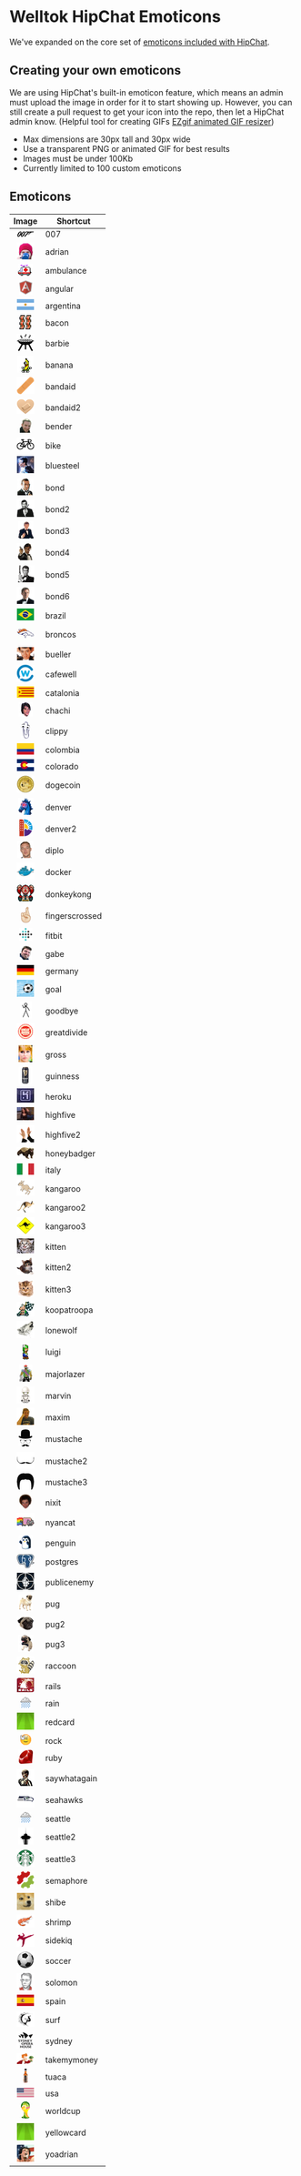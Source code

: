 # Welltok HipChat Emoticons

We've expanded on the core set of [emoticons included with HipChat](http://hipchat-emoticons.nyh.name).

## Creating your own emoticons

We are using HipChat's built-in emoticon feature, which means an admin must upload the image in order for it to start showing up. However, you can still create a pull request to get your icon into the repo, then let a HipChat admin know. (Helpful tool for creating GIFs [EZgif animated GIF resizer](http://ezgif.com/resize))

* Max dimensions are 30px tall and 30px wide
* Use a transparent PNG or animated GIF for best results
* Images must be under 100Kb
* Currently limited to 100 custom emoticons

## Emoticons

| Image                                           | Shortcut        |
| :---------------------------------------------: | --------------- |
| ![007](emoticons/007.png)                       | 007             |
| ![adrian](emoticons/adrian.png)                 | adrian          |
| ![ambulance](emoticons/ambulance.gif)           | ambulance       |
| ![angular](emoticons/angular.png)               | angular         |
| ![argentina](emoticons/argentina.png)           | argentina       |
| ![bacon](emoticons/bacon.png)                   | bacon           |
| ![barbie](emoticons/barbie.png)                 | barbie          |
| ![banana](emoticons/banana.gif)                 | banana          |
| ![bandaid](emoticons/bandaid.png)               | bandaid         |
| ![bandaid2](emoticons/bandaid2.png)             | bandaid2        |
| ![bender](emoticons/bender.png)                 | bender          |
| ![bike](emoticons/bike.png)                     | bike            |
| ![bluesteel](emoticons/bluesteel.gif)           | bluesteel       |
| ![bond](emoticons/bond.png)                     | bond            |
| ![bond2](emoticons/bond2.png)                   | bond2           |
| ![bond3](emoticons/bond3.png)                   | bond3           |
| ![bond4](emoticons/bond4.png)                   | bond4           |
| ![bond5](emoticons/bond5.png)                   | bond5           |
| ![bond6](emoticons/bond6.png)                   | bond6           |
| ![brazil](emoticons/brazil.png)                 | brazil          |
| ![broncos](emoticons/broncos.png)               | broncos         |
| ![bueller](emoticons/bueller.png)               | bueller         |
| ![cafewell](emoticons/cafewell.png)             | cafewell        |
| ![catalonia](emoticons/catalonia.png)           | catalonia       |
| ![chachi](emoticons/chachi.png)                 | chachi          |
| ![clippy](emoticons/clippy.png)                 | clippy          |
| ![colombia](emoticons/colombia.png)             | colombia        |
| ![colorado](emoticons/colorado.png)             | colorado        |
| ![dogecoin](emoticons/dogecoin.png)             | dogecoin        |
| ![denver](emoticons/denver.png)                 | denver          |
| ![denver2](emoticons/denver2.png)               | denver2         |
| ![diplo](emoticons/diplo.png)                   | diplo           |
| ![docker](emoticons/docker.png)                 | docker          |
| ![donkeykong](emoticons/donkeykong.gif)         | donkeykong      |
| ![fingerscrossed](emoticons/fingerscrossed.png) | fingerscrossed  |
| ![fitbit](emoticons/fitbit.png)                 | fitbit          |
| ![gabe](emoticons/gabe.png)                     | gabe            |
| ![germany](emoticons/germany.png)               | germany         |
| ![goal](emoticons/goal.gif)                     | goal            |
| ![goodbye](emoticons/goodbye.gif)               | goodbye         |
| ![greatdivide](emoticons/greatdivide.png)       | greatdivide     |
| ![gross](emoticons/gross.gif)                   | gross           |
| ![guinness](emoticons/guinness.png)             | guinness        |
| ![heroku](emoticons/heroku.png)                 | heroku          |
| ![highfive](emoticons/highfive.gif)             | highfive        |
| ![highfive2](emoticons/highfive2.png)           | highfive2       |
| ![honeybadger](emoticons/honeybadger.png)       | honeybadger     |
| ![italy](emoticons/italy.png)                   | italy           |
| ![kangaroo](emoticons/kangaroo.png)             | kangaroo        |
| ![kangaroo2](emoticons/kangaroo2.png)           | kangaroo2       |
| ![kangaroo3](emoticons/kangaroo3.png)           | kangaroo3       |
| ![kitten](emoticons/kitten.png)                 | kitten          |
| ![kitten2](emoticons/kitten2.png)               | kitten2         |
| ![kitten3](emoticons/kitten3.png)               | kitten3         |
| ![koopatroopa](emoticons/koopatroopa.gif)       | koopatroopa     |
| ![lonewolf](emoticons/lonewolf.png)             | lonewolf        |
| ![luigi](emoticons/luigi.gif)                   | luigi           |
| ![majorlazer](emoticons/majorlazer.png)         | majorlazer      |
| ![marvin](emoticons/marvin.png)                 | marvin          |
| ![maxim](emoticons/maxim.png)                   | maxim           |
| ![mustache](emoticons/mustache.png)             | mustache        |
| ![mustache2](emoticons/mustache2.png)           | mustache2       |
| ![mustache3](emoticons/mustache3.png)           | mustache3       |
| ![nixit](emoticons/nixit.png)                   | nixit           |
| ![nyancat](emoticons/nyancat.gif)               | nyancat         |
| ![penguin](emoticons/penguin.gif)               | penguin         |
| ![postgres](emoticons/postgres.png)             | postgres        |
| ![publicenemy](emoticons/publicenemy.png)       | publicenemy     |
| ![pug](emoticons/pug.png)                       | pug             |
| ![pug2](emoticons/pug2.png)                     | pug2            |
| ![pug3](emoticons/pug3.png)                     | pug3            |
| ![raccoon](emoticons/raccoon.gif)               | raccoon         |
| ![rails](emoticons/rails.png)                   | rails           |
| ![rain](emoticons/rain.gif)                     | rain            |
| ![redcard](emoticons/redcard.gif)               | redcard         |
| ![rock](emoticons/rock.gif)                     | rock            |
| ![ruby](emoticons/ruby.png)                     | ruby            |
| ![saywhatagain](emoticons/saywhatagain.png)     | saywhatagain    |
| ![seahawks](emoticons/seahawks.png)             | seahawks        |
| ![seattle](emoticons/seattle.gif)               | seattle         |
| ![seattle2](emoticons/seattle2.png)             | seattle2        |
| ![seattle3](emoticons/seattle3.png)             | seattle3        |
| ![semaphore](emoticons/semaphore.png)           | semaphore       |
| ![shibe](emoticons/shibe.gif)                   | shibe           |
| ![shrimp](emoticons/shrimp.png)                 | shrimp          |
| ![sidekiq](emoticons/sidekiq.png)               | sidekiq         |
| ![soccer](emoticons/soccer.png)                 | soccer          |
| ![solomon](emoticons/solomon.png)               | solomon         |
| ![spain](emoticons/spain.png)                   | spain           |
| ![surf](emoticons/surf.png)                     | surf            |
| ![sydney](emoticons/sydney.png)                 | sydney          |
| ![takemymoney](emoticons/takemymoney.png)       | takemymoney     |
| ![tuaca](emoticons/tuaca.png)                   | tuaca           |
| ![usa](emoticons/usa.png)                       | usa             |
| ![worldcup](emoticons/worldcup.png)             | worldcup        |
| ![yellowcard](emoticons/yellowcard.gif)         | yellowcard      |
| ![yoadrian](emoticons/yoadrian.png)             | yoadrian        |
